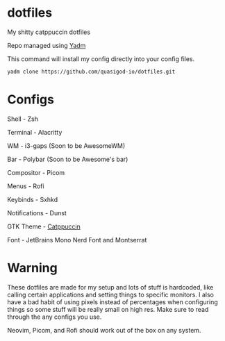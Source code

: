 # dotfiles
My shitty catppuccin dotfiles

Repo managed using [Yadm](yadm.io/#)

This command will install my config directly into your config files.
``` sh
yadm clone https://github.com/quasigod-io/dotfiles.git
```

# Configs

Shell - Zsh

Terminal - Alacritty

WM - i3-gaps (Soon to be AwesomeWM)

Bar - Polybar (Soon to be Awesome's bar)

Compositor - Picom

Menus - Rofi

Keybinds - Sxhkd

Notifications - Dunst

GTK Theme - [Catppuccin](https://github.com/catppuccin/gtk)

Font - JetBrains Mono Nerd Font and Montserrat

# Warning

These dotfiles are made for my setup and lots of stuff is hardcoded, like calling certain applications and setting things to specific monitors. I also have a bad habit of using pixels instead of percentages when configuring things so some stuff will be really small on high res. Make sure to read through the any configs you use.

Neovim, Picom, and Rofi should work out of the box on any system.
